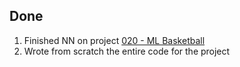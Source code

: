 ## Done
1. Finished NN on project [020 - ML Basketball](../Projects/020%20-%20ML%20Basketball)
2. Wrote from scratch the entire code for the project